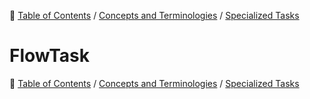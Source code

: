 🔖 [Table of Contents](../../README.md) / [Concepts and Terminologies](../README.md) / [Specialized Tasks](README.md)

# FlowTask

🔖 [Table of Contents](../../README.md) / [Concepts and Terminologies](../README.md) / [Specialized Tasks](README.md)
